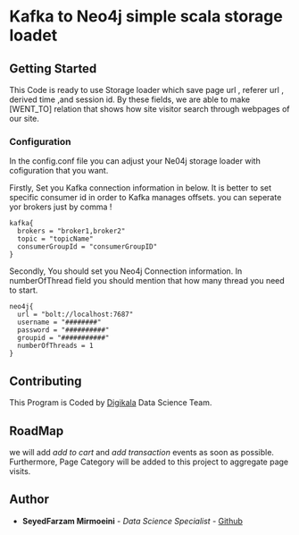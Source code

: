 # Kafka to Neo4j simple scala storage loadet

## Getting Started

This Code is ready to use Storage loader which save page url , referer url , derived time ,and session id. By these fields, we are able to make [WENT_TO] relation that shows how site visitor search through webpages of our site.


### Configuration

In the config.conf file you can adjust your Ne04j storage loader with cofiguration that you want.

Firstly, Set you Kafka connection information in below. It is better to set specific consumer id in order to Kafka manages offsets. you can seperate yor brokers just by comma !

```
kafka{
  brokers = "broker1,broker2"
  topic = "topicName"
  consumerGroupId = "consumerGroupID"
}
```

Secondly, You should set you Neo4j Connection information. In numberOfThread field you should mention that how many thread you need to start.

```
neo4j{
  url = "bolt://localhost:7687"
  username = "########"
  password = "##########"
  groupid = "###########"
  numberOfThreads = 1
}
```

## Contributing

This Program is Coded by [Digikala](https://Digikala.com) Data Science Team.

## RoadMap

we will add *add to cart* and *add transaction* events as soon as possible. Furthermore, Page Category will be added to this project to aggregate page visits.

## Author

* **SeyedFarzam Mirmoeini** - *Data Science Specialist* - [Github](https://github.com/mirfarzam)

